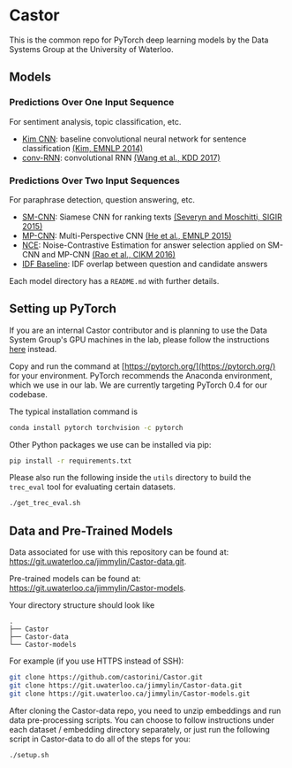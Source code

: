 # Castor

This is the common repo for PyTorch deep learning models by the Data Systems Group at the University of Waterloo.

## Models

### Predictions Over One Input Sequence

For sentiment analysis, topic classification, etc.

+ [Kim CNN](./kim_cnn/): baseline convolutional neural network for sentence classification [(Kim, EMNLP 2014)](http://www.aclweb.org/anthology/D14-1181)
+ [conv-RNN](./conv_rnn): convolutional RNN [(Wang et al., KDD 2017)](https://dl.acm.org/citation.cfm?id=3098140)

### Predictions Over Two Input Sequences

For paraphrase detection, question answering, etc.

+ [SM-CNN](./sm_cnn/): Siamese CNN for ranking texts [(Severyn and Moschitti, SIGIR 2015)](https://dl.acm.org/citation.cfm?id=2767738)
+ [MP-CNN](./mp_cnn/): Multi-Perspective CNN [(He et al., EMNLP 2015)](http://anthology.aclweb.org/D/D15/D15-1181.pdf)
+ [NCE](./nce/): Noise-Contrastive Estimation for answer selection applied on SM-CNN and MP-CNN [(Rao et al., CIKM 2016)](https://dl.acm.org/citation.cfm?id=2983872)
+ [IDF Baseline](./idf_baseline/): IDF overlap between question and candidate answers

Each model directory has a `README.md` with further details.

## Setting up PyTorch

If you are an internal Castor contributor and is planning to use the Data System Group's GPU machines in the lab,
please follow the instructions [here](./docs/internal-instructions.md) instead.

Copy and run the command at [https://pytorch.org/](https://pytorch.org/) for your environment.
PyTorch recommends the Anaconda environment, which we use in our lab. We are currently targeting PyTorch 0.4 for our codebase.

The typical installation command is

```bash
conda install pytorch torchvision -c pytorch
```

Other Python packages we use can be installed via pip:

```bash
pip install -r requirements.txt
```

Please also run the following inside the `utils` directory to build the `trec_eval` tool for evaluating certain datasets.

```bash
./get_trec_eval.sh
```

## Data and Pre-Trained Models

Data associated for use with this repository can be found at: https://git.uwaterloo.ca/jimmylin/Castor-data.git.

Pre-trained models can be found at: https://git.uwaterloo.ca/jimmylin/Castor-models.

Your directory structure should look like
```
.
├── Castor
├── Castor-data
└── Castor-models
```

For example (if you use HTTPS instead of SSH):

```bash
git clone https://github.com/castorini/Castor.git
git clone https://git.uwaterloo.ca/jimmylin/Castor-data.git
git clone https://git.uwaterloo.ca/jimmylin/Castor-models.git
```

After cloning the Castor-data repo, you need to unzip embeddings and run data pre-processing scripts. You can choose
to follow instructions under each dataset / embedding directory separately, or just run the following script in Castor-data
to do all of the steps for you:

```bash
./setup.sh
```
